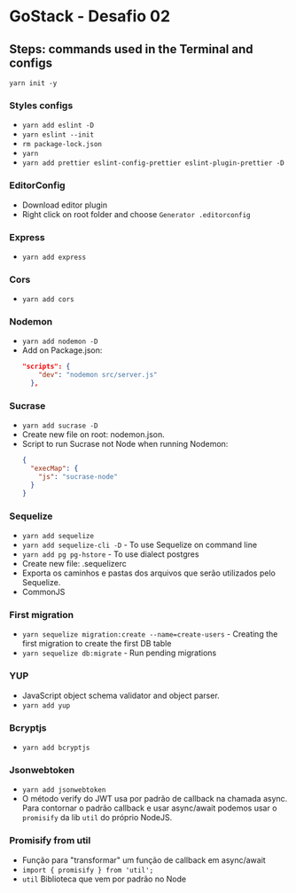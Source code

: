 # GoStack - Desafio 02

## Steps: commands used in the Terminal and configs

`yarn init -y`

### Styles configs

- `yarn add eslint -D`
- `yarn eslint --init`
- `rm package-lock.json`
- `yarn`
- `yarn add prettier eslint-config-prettier eslint-plugin-prettier -D`

### EditorConfig

- Download editor plugin
- Right click on root folder and choose `Generator .editorconfig`

### Express

- `yarn add express`

### Cors

- `yarn add cors`

### Nodemon

- `yarn add nodemon -D`
- Add on Package.json:
  ```json
  "scripts": {
      "dev": "nodemon src/server.js"
    },
  ```

### Sucrase

- `yarn add sucrase -D`
- Create new file on root: nodemon.json.
- Script to run Sucrase not Node when running Nodemon:
  ```json
  {
    "execMap": {
      "js": "sucrase-node"
    }
  }
  ```

### Sequelize

- `yarn add sequelize`
- `yarn add sequelize-cli -D` - To use Sequelize on command line
- `yarn add pg pg-hstore` - To use dialect postgres
- Create new file: .sequelizerc
- Exporta os caminhos e pastas dos arquivos que serão utilizados pelo Sequelize.
- CommonJS

### First migration

- `yarn sequelize migration:create --name=create-users` - Creating the first migration to create the first DB table
- `yarn sequelize db:migrate` - Run pending migrations

### YUP

- JavaScript object schema validator and object parser.
- `yarn add yup`

### Bcryptjs

- `yarn add bcryptjs`

### Jsonwebtoken

- `yarn add jsonwebtoken`
- O método verify do JWT usa por padrão de callback na chamada async. Para contornar o padrão callback e usar async/await podemos usar o `promisify` da lib `util` do próprio NodeJS.

### Promisify from util

- Função para "transformar" um função de callback em async/await
- `import { promisify } from 'util';`
- `util` Biblioteca que vem por padrão no Node

